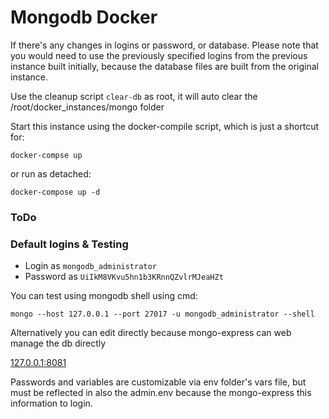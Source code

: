 # Mongodb Docker 

If there's any changes in logins or password, or database. Please note that you would need to use the previously specified logins from the previous instance built initially, because the database files are built from the original instance.

Use the cleanup script `clear-db` as root, it will auto clear the /root/docker_instances/mongo folder

Start this instance using the docker-compile script, which is just a shortcut for:

```docker-compse up ```

or run as detached:

```docker-compose up -d```

### ToDo

### Default logins & Testing

- Login as `mongodb_administrator`
- Password as `UiIkM8VKvu5hn1b3KRnnQZvlrMJeaHZt`

You can test using mongodb shell using cmd:

```mongo --host 127.0.0.1 --port 27017 -u mongodb_administrator --shell```

Alternatively you can edit directly because mongo-express can web manage the db directly

[127.0.0.1:8081](127.0.0.1:8081)

Passwords and variables are customizable via env folder's vars file, but must be reflected in also the admin.env because the mongo-express this information to login.
